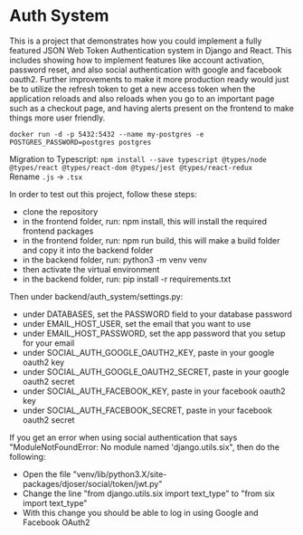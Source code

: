 # Auth System

This is a project that demonstrates how you could implement a fully featured JSON Web Token Authentication system in Django and React. This includes showing how to implement features like account activation, password reset, and also social authentication with google and facebook oauth2. Further improvements to make it more production ready would just be to utilize the refresh token to get a new access token when the application reloads and also reloads when you go to an important page such as a checkout page, and having alerts present on the frontend to make things more user friendly.

`docker run -d -p 5432:5432 --name my-postgres -e POSTGRES_PASSWORD=postgres postgres`

Migration to Typescript:
`npm install --save typescript @types/node @types/react @types/react-dom @types/jest @types/react-redux`   
Rename `.js` -> `.tsx`

In order to test out this project, follow these steps:

-   clone the repository
-   in the frontend folder, run: npm install, this will install the required frontend packages
-   in the frontend folder, run: npm run build, this will make a build folder and copy it into the backend folder
-   in the backend folder, run: python3 -m venv venv
-   then activate the virtual environment
-   in the backend folder, run: pip install -r requirements.txt

Then under backend/auth_system/settings.py:

-   under DATABASES, set the PASSWORD field to your database password
-   under EMAIL_HOST_USER, set the email that you want to use
-   under EMAIL_HOST_PASSWORD, set the app password that you setup for your email
-   under SOCIAL_AUTH_GOOGLE_OAUTH2_KEY, paste in your google oauth2 key
-   under SOCIAL_AUTH_GOOGLE_OAUTH2_SECRET, paste in your google oauth2 secret
-   under SOCIAL_AUTH_FACEBOOK_KEY, paste in your facebook oauth2 key
-   under SOCIAL_AUTH_FACEBOOK_SECRET, paste in your facebook oauth2 secret

If you get an error when using social authentication that says "ModuleNotFoundError: No module named 'django.utils.six", then do the following:

-   Open the file "venv/lib/python3.X/site-packages/djoser/social/token/jwt.py"
-   Change the line "from django.utils.six import text_type" to "from six import text_type"
-   With this change you should be able to log in using Google and Facebook OAuth2
